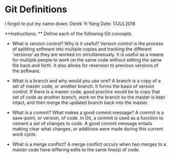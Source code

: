 # Git Definitions

I forgot to put my name down: Derek Yi Yang
Date: 17JUL2016

**Instructions: ** Define each of the following Git concepts.

* What is version control?  Why is it useful?
  Version control is the process of splitting software into multiple copies and tracking the different 'versions' as they are worked on simultaneously. It is useful as a means for multiple people to work on the same code without editing the same file back and forth. It also allows for reversion to previous versions of the software.

* What is a branch and why would you use one?
  A branch is a copy of a set of master code, or another branch. It forms the basis of version control. If there is a master code, good practice would be to copy that set of code as another branch, work on the branch so the master is kept intact, and then merge the updated branch back into the master.

* What is a commit? What makes a good commit message?
  A commit is a save-point, or version, of code. In Git, a commit is used as a function to cement a set of changes to code. A good commit message entails making clear what changes, or additions were made during this current work cycle.

* What is a merge conflict?
  A merge conflict occurs when two merges to a master code have differing edits to the same line(s) of code.